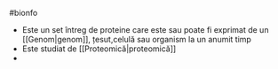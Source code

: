 #bionfo 
- Este un set întreg de proteine care este sau poate fi exprimat de un [[Genom|genom]], țesut,celulă sau organism la un anumit timp
- Este studiat de [[Proteomică|proteomică]]
- 